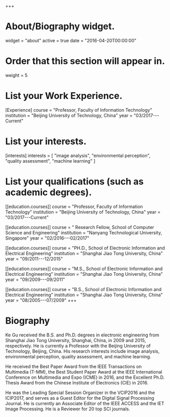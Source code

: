 +++
# About/Biography widget.
widget = "about"
active = true
date = "2016-04-20T00:00:00"

# Order that this section will appear in.
weight = 5

# List your Work Experience.
[Experience]
  course = "Professor, Faculty of Information Technology"
  institution = "Beijing University of Technology, China"
  year = "03/2017---Current"

# List your interests.
[interests]
  interests = [
    "image analysis",
    "environmental perception",
    "quality assessment",
    "machine learning"
  ]

# List your qualifications (such as academic degrees).
[[education.courses]]
  course = "Professor, Faculty of Information Technology"
  institution = "Beijing University of Technology, China"
  year = "03/2017---Current"

[[education.courses]]
  course = " Research Fellow, School of Computer Science and Engineering"
  institution = "Nanyang Technological University, Singapore"
  year = "02/2016---02/2017"

[[education.courses]]
  course = "PH.D., School of Electronic Information and Electrical Engineering"
  institution = "Shanghai Jiao Tong University, China"
  year = "09/2011---12/2015"

[[education.courses]]
  course = "M.S., School of Electronic Information and Electrical Engineering"
  institution = "Shanghai Jiao Tong University, China"
  year = "09/2009---09/2011"

[[education.courses]]
  course = "B.S., School of Electronic Information and Electrical Engineering"
  institution = "Shanghai Jiao Tong University, China"
  year = "08/2005---07/2009"
+++

# Biography

Ke Gu received the B.S. and Ph.D. degrees in electronic engineering from Shanghai Jiao Tong University, Shanghai, China, in 2009 and 2015, respectively. He is currently a Professor with the Beijing University of Technology, Beijing, China. His research interests include image analysis, environmental perception, quality assessment, and machine learning. 

He received the Best Paper Award from the IEEE Transactions on Multimedia (T-MM), the Best Student Paper Award at the IEEE International Conference on Multimedia and Expo (ICME) in 2016, and the Excellent Ph.D. Thesis Award from the Chinese Institute of Electronics (CIE) in 2016. 

He was the Leading Special Session Organizer in the VCIP2016 and the ICIP2017, and serves as a Guest Editor for the Digital Signal Processing Journal. He is currently an Associate Editor of the IEEE ACCESS and the IET Image Processing. He is a Reviewer for 20 top SCI journals.
